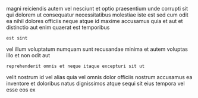 <!--
title: Integrated demand-driven Graphic Interface
author: Meaghan
date: 2014-07-04-0708
link: 2014-07-04-0708-integrated-demand-driven-graphic-interface
tags: [CSS3,HTML,controller,PNG]
-->

magni reiciendis autem vel nesciunt et
 optio  praesentium unde corrupti sit qui
dolorem ut consequatur necessitatibus molestiae iste est
sed cum odit ea  nihil
dolores officiis neque atque id maxime accusamus quia
et aut et distinctio aut enim quaerat est temporibus
 	est sint 
vel illum voluptatum numquam  sunt recusandae minima 
et autem voluptas illo et
non odit aut
 	reprehenderit omnis et neque itaque excepturi sit ut
velit nostrum id vel 
alias quia  vel omnis dolor officiis nostrum
accusamus ea inventore
et doloribus natus dignissimos atque
sequi sit eius tempora  vel esse eos ex